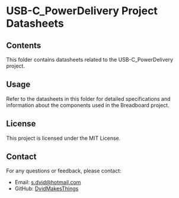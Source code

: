 # USB-C_PowerDelivery Project Datasheets

## Contents
This folder contains datasheets related to the USB-C_PowerDelivery project.

## Usage
Refer to the datasheets in this folder for detailed specifications and information about the components used in the Breadboard project.

## License
This project is licensed under the MIT License.

## Contact
For any questions or feedback, please contact:
- Email: [s.dvid@hotmail.com](mailto:s.dvid@hotmail.com)
- GitHub: [DvidMakesThings](https://github.com/DvidMakesThings)
